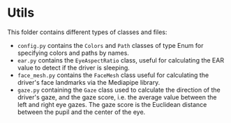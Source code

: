 # Utils

This folder contains different types of classes and files:

- `config.py` contains the `Colors` and `Path` classes of type Enum for specifying colors and paths by names.
- `ear.py` contains the `EyeAspectRatio` class, useful for calculating the EAR value to detect if the driver is sleeping.
- `face_mesh.py` contains the `FaceMesh` class useful for calculating the driver's face landmarks via the Mediapipe library.
- `gaze.py` containing the `Gaze` class used to calculate the direction of the driver's gaze, and the gaze score, i.e. the average value between the left and right eye gazes. The gaze score is the Euclidean distance between the pupil and the center of the eye.
